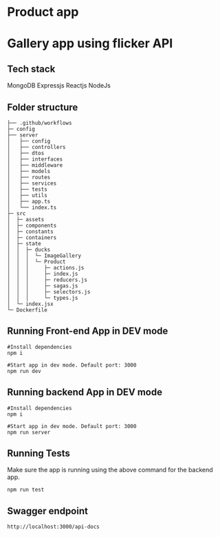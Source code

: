 # Product app
# Gallery app using flicker API
## Tech stack

MongoDB
Expressjs
Reactjs
NodeJs

## Folder structure 
```
├── .github/workflows
├─ config
├── server
│   ├── config
│   ├── controllers
│   ├── dtos
│   ├── interfaces
│   ├── middleware
│   ├── models
│   ├── routes
│   ├── services
│   ├── tests
│   ├── utils
│   ├── app.ts
│   └── index.ts
├─ src
│  ├─ assets
│  ├─ components
│  ├─ constants
│  ├─ containers
│  ├─ state
│  │  ├─ ducks
│  │  │  └─ ImageGallery
│  │  │  └─ Product
│  │  │     ├─ actions.js
│  │  │     ├─ index.js
│  │  │     ├─ reducers.js
│  │  │     ├─ sagas.js
│  │  │     ├─ selectors.js
│  │  │     └─ types.js
│  └─ index.jsx
└─ Dockerfile
```


## Running Front-end App in DEV mode
``` 
#Install dependencies
npm i 

#Start app in dev mode. Default port: 3000
npm run dev 
```

## Running backend App in DEV mode
``` 
#Install dependencies
npm i 

#Start app in dev mode. Default port: 3000
npm run server 
```

## Running Tests
Make sure the app is running using the above command for the backend app.
```
npm run test
```

## Swagger endpoint

``` http://localhost:3000/api-docs ```